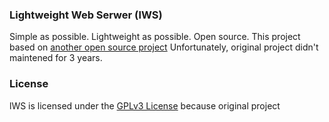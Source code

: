 ### Lightweight Web Serwer (lWS) 

Simple as possible. Lightweight as possible. Open source. 
This project based on [another open source project](https://github.com/bodeme/androidwebserver)
Unfortunately, original project didn't maintened for 3 years.

### License
lWS is licensed under the [GPLv3 License](COPYING) because original project


